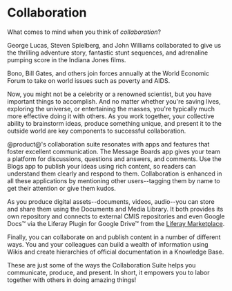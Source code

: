 # Collaboration [](id=collaboration)

What comes to mind when you think of *collaboration*? 

George Lucas, Steven Spielberg, and John Williams collaborated to give us the
thrilling adventure story, fantastic stunt sequences, and adrenaline pumping
score in the Indiana Jones films. 

Bono, Bill Gates, and others join forces annually at the World Economic Forum
to take on world issues such as poverty and AIDS. 

Now, you might not be a celebrity or a renowned scientist, but you have
important things to accomplish. And no matter whether you're saving lives,
exploring the universe, or entertaining the masses, you're typically much more
effective doing it with others. As you work together, your collective ability to
brainstorm ideas, produce something unique, and present it to the outside world
are key components to successful collaboration. 

@product@'s collaboration suite resonates with apps and features that foster
excellent communication. The Message Boards app gives your team a platform for 
discussions, questions and answers, and comments. Use the Blogs app to publish 
your ideas using rich content, so readers can understand them clearly and 
respond to them. Collaboration is enhanced in all these applications by 
mentioning other users--tagging them by name to get their attention or give them 
kudos. 

As you produce digital assets--documents, videos, audio--you can store and share
them using the Documents and Media Library. It both provides its own repository 
and connects to external CMIS repositories and even Google Docs&trade; via the 
Liferay Plugin for Google Drive&trade; from the
[Liferay Marketplace](https://web.liferay.com/marketplace). 

Finally, you can collaborate on and publish content in a number of different
ways. You and your colleagues can build a wealth of information using Wikis and 
create hierarchies of official documentation in a Knowledge Base. 

These are just some of the ways the Collaboration Suite helps you communicate,
produce, and present. In short, it empowers you to labor together with others in
doing amazing things! 



